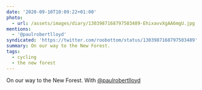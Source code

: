 ```yaml
---
date: '2020-09-10T10:09:22+01:00'
photo:
  - url: /assets/images/diary/1303987168797503489-EhixavvXgAA6mgU.jpg
mentions:
  - '@paulrobertlloyd'
syndicated: 'https://twitter.com/roobottom/status/1303987168797503489'
summary: On our way to the New Forest.
tags:
  - cycling
  - the new forest
---
```

On our way to the New Forest. With [@paulrobertlloyd](https://twitter.com/@paulrobertlloyd) 
